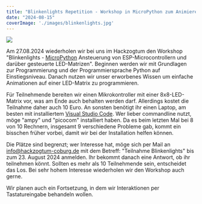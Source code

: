 ```yaml
---
title: "Blinkenlights Repetition - Workshop in MicroPython zum Animieren von LEDs - 27.08.2024 19:00 Uhr"
date: "2024-08-15"
coverImage: './images/blinkenlights.jpg'
---
```


![](../images/blinkenlights.jpg)

Am 27.08.2024 wiederholen wir bei uns im Hackzogtum den Workshop "Blinkenlights - [MicroPython](https://micropython.org/) Ansteuerung von ESP-Microcontrollern und darüber gesteuerte LED-Matrizen". 
Beginnen werden wir mit Grundlagen zur Programmierung und der Programmiersprache Python auf Einstiegsniveau. Danach nutzen wir unser erworbenes Wissen um einfache Animationen auf einer LED-Matrix zu programmieren.

Für Teilnehmende bereiten wir einen Mikrokontroller mit einer 8x8-LED-Matrix vor, was am Ende auch behalten werden darf. Allerdings kostet die Teilnahme daher auch 10 Euro. An sonsten benötigt ihr einen Laptop, am besten mit installiertem [Visual Studio Code](https://code.visualstudio.com/). Wer lieber commandline nutzt, möge "ampy" und "picocom" installiert haben. Da es beim letzten Mal bei 8 von 10 Rechnern, insgesamt 9 verschiedene Probleme gab, kommt ein bisschen früher vorbei, damit wir bei der Installation helfen können.   

Die Plätze sind begrenzt; wer Interesse hat, möge sich per Mail an info@hackzogtum-coburg.de mit dem Betreff: "Teilnahme Blinkenlights" bis zum 23. August 2024 anmelden. Ihr bekommt danach eine Antwort, ob ihr teilnehmen könnt. Sollten es mehr als 10 Teilnehmende sein, entscheidet das Los. Bei sehr hohem Interesse wiederholen wir den Workshop auch gerne. 

Wir planen auch ein Fortsetzung, in dem wir Interaktionen per Tastatureingabe behandeln wollen.

